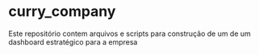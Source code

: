 # curry_company
Este repositório contem arquivos e scripts para construção de um de um dashboard estratégico para a empresa

